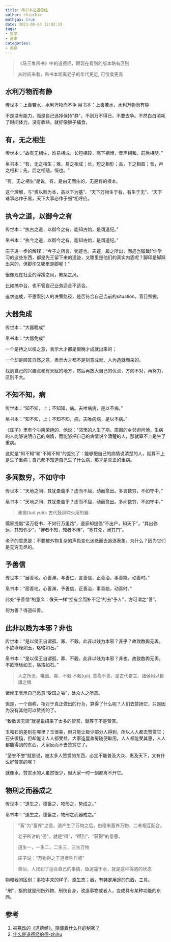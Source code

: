 ```yaml
---
title: 帛书本之道德经
author: chiechie
mathjax: true
date: 2021-05-03 12:02:33
tags: 
- 哲学
- 道家 
categories:
- 阅读
---
```


> 《马王堆帛书》中的道德经，跟现在看到的版本略有区别
> 
> 从时间来看，帛书本距离老子的年代更近, 可信度更高


## 水利万物而有静

传世本：上善若水，水利万物而不争
帛书本：上善若水，水利万物而有静


不是没有能力，而是自己选择保持"静"，不到万不得已，不要去争。不然白白消耗了时间体力，没有收益，就好像狮子捕食，

## 有，无之相生

传世本：“故有无相生，难易相成，长短相较，高下相倾，音声相和，前后相随。”

帛书本：“有，无之相生；难，易之相成；长，短之相形；高，下之相盈；音，声之相和；先，后之相随，恒也。"

“有，无之相生”是说，有，是由无而生的，无是有的根本。

这个理解，与“贵以贱为本，高以下为基”、“天下万物生于有，有生于无”、“天下难事必作于易，天下大事必作于细”相呼应。


## 执今之道，以御今之有

传世本：“执古之道，以御今之有，能知古始，是谓道纪。”

帛书本：“执今之道，以御今之有，能知古始，是谓道纪。”


庄子进一步的解释：“今子之所言，犹迹也。夫迹，履之所出，而迹岂履哉!”你学习的这些东西，都是先王留下来的遗迹，又哪里是他们的真实内涵呢？脚印是脚踩出来的，但脚印又哪里是脚呢！”

很像现在社会的浮躁之风，教条之风。

比如搞中台，也不管自己业务适合不适合。

追求速成，不思索别人的决策路径，是否符合自己当前的situation，盲目照搬。


## 大器免成

传世本：“大器晚成”

帛书本：“大器免成”

一个是持之以桓之意，表示大才都是很晚才成就出来的；

一个却是顺其自然之意，表示大才都不是刻意成就、人为造就而来的。

找到自己的兴趣点和有天赋的地方，然后再放大自己的优点，方向不对，再努力，区别不大。


## 不知不知，病


传世本：“知不知，上；不知知，病。夫唯病病，是以不病。”

帛书本：“知不知，上；不知不知，病。夫唯病病，是以不病。”

《庄子》里有个叫南荣趎的，他说：“邻里的人生了病，周围的乡邻询问他，生病的人能够说明自己的病情，而能够把自己的病情说个清楚的人，那就算不上是生了重病。

这就是“知不知”和“不知不知”的差别了：能够把自己的病情说清楚的人，就算不上是生了重病；自己都不知道自己生了什么病，那才是真正的重病。



## 多闻数穷，不如守中

传世本：“天地之间，其犹橐龠乎？虚而不屈，动而愈出。多言数穷，不如守中。”

帛书本：“天地之间，其犹橐龠乎？虚而不屈，动而愈出。多闻数穷，不如守中。”

> 橐龠(tuó yuè): 古代鼓风吹火用的器.

儒家提倡“读万卷书，不如行万里路”，道家却提倡“不出户，知天下”，“其出弥远，其知弥少”，“博者不知，知者不博”，“塞其兑，闭其门”。

老子的意思是：不要被外物复杂的声色变化迷惑而去追逐表象。为什么？因为它们是无穷无尽的。

## 予善信

传世本：“居善地，心善渊，与善仁，言善信，正善治，事善能，动善时。”

帛书本：“居善地，心善渊，予善信，正善治，事善能，动善时。”

此处“予善信”的意义：像天一样“损有余而补不足”的去“予人”，方可谓之“善”。

何为善？得道曰善。

## 此非以贱为本邪？非也

传世本：“是以侯王自谓孤、寡、不穀。此非以贱为本邪？非乎？故致数舆无舆。不欲琭琭如玉，珞珞如石。”

帛书本：“是以侯王自谓孤、寡、不穀。此非以贱为本邪？非也。故致数舆无舆。不欲琭琭如玉，珞珞如石。”

> 人之所恶，唯孤、寡、不穀
> 不穀(gǔ), 意為不善，是古代君主、諸侯用以自謙之稱

诸侯王表示自己愿意“受国之垢”，处众人之所恶。

但是，一个自称，相对于真正做出的行为，算得了什么呢？人们去赞扬它，只是因为没有其他可以赞扬的了。

“致数舆无舆”就是说招来了太多的赞赏，就等于不是赞赏。

玉和石的差别在哪里？玉很美，但只能让极少部分人得到，所以人人都去赞赏它；石头很糙，但却能让人人都受益，大家造屋盖房随便取用。人人都能受其惠，人人都能得到的东西，大家反而不去赞赏它了。

“至誉不誉”就是说，被太多人赞赏的东西，必定不能普及大众、惠及天下，又有什么好赞赏的呢？

就像水，赞赏水的人虽然很少，但大家一时一刻都离不开它。


## 物刑之而器成之

传世本：“道生之，德畜之，物形之，势成之。”

帛书本：“道生之，德畜之，物刑之而器成之。”

> "畜"为"蓄养"之意。道产生了万物之后，由德来蓄养万物，二者相互配合。
> 
> 老子所讲的“德”，就是“得”，“得到”、“获得”的意思。
> 
> 道生一，一生二，二生三，三生万物
> 
> 庄子说：“万物得之于道者称作德”
> 
> 类似，人找到了适合自己的事情，鱼逍遥于水，就是这种得道的状态

物和器的区别：事物本来的样子，原生态；器，有特定用途的东西，工具。

"刑"，指的就是刑伤外物、刑伤自身，改造事物或者人，变成具有某种功能的东西。

## 参考

1. [被篡改的《道德经》，隐藏着什么样的秘密？](https://zhuanlan.zhihu.com/p/27793711)
2. [什么是道德经的德-zhihu](https://zhuanlan.zhihu.com/p/34966722)